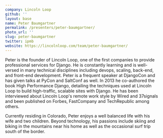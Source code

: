 ```yaml
---
company: Lincoln Loop
github: ''
layout: base
name: Peter Baumgartner
permalink: /presenters/peter-baumgartner/
photo_url: ''
slug: peter-baumgartner
twitter: ipmb
website: https://lincolnloop.com/team/peter-baumgartner/
---
```


Peter is the founder of Lincoln Loop, one of the first companies to provide professional services for Django. He is constantly learning and is well-versed in many technical disciplines including devops, scaling, back-end, and front-end development. Peter is a frequent speaker at DjangoCon and has given talks at PyCon and SaltConf as well. In 2013 he co-authored the book High Performance Django, detailing the techniques used at Lincoln Loop to build high-traffic, scalable sites with Django. He has been interviewed about Lincoln Loop's remote work style by Wired and 37signals and been published on Forbes, FastCompany and TechRepublic among others.

Currently residing in Colorado, Peter enjoys a well balanced life with his wife and two children. Beyond technology, his passions include skiing and biking in the mountains near his home as well as the occasional surf trip south of the border.